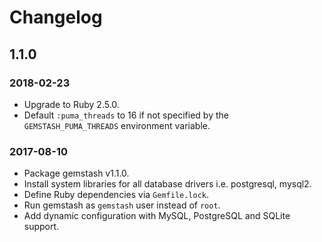 # Changelog

## 1.1.0

### 2018-02-23

* Upgrade to Ruby 2.5.0.
* Default `:puma_threads` to 16 if not specified by the `GEMSTASH_PUMA_THREADS` environment variable.

### 2017-08-10

* Package gemstash v1.1.0.
* Install system libraries for all database drivers i.e. postgresql, mysql2.
* Define Ruby dependencies via `Gemfile.lock`.
* Run gemstash as `gemstash` user instead of `root`.
* Add dynamic configuration with MySQL, PostgreSQL and SQLite support.
